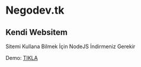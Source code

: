 # Negodev.tk

## Kendi Websitem

Sitemi Kullana Bilmek İçin NodeJS İndirmeniz Gerekir

Demo: [TIKLA](https://negodev.tk)
